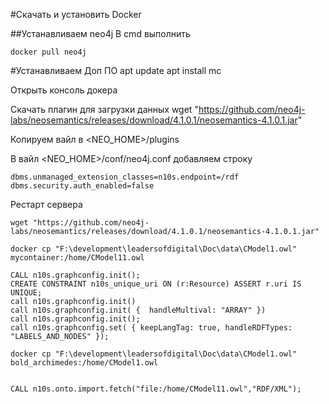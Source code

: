 #Скачать и установить Docker

##Устанавливаем neo4j
В cmd выполнить

    docker pull neo4j

#Устанавливаем Доп ПО
    apt update
    apt install mc

Открыть консоль докера

Скачать плагин для загрузки данных
    wget "https://github.com/neo4j-labs/neosemantics/releases/download/4.1.0.1/neosemantics-4.1.0.1.jar"
    
Копируем вайл в  <NEO_HOME>/plugins

В вайл <NEO_HOME>/conf/neo4j.conf добавляем строку 

    dbms.unmanaged_extension_classes=n10s.endpoint=/rdf
    dbms.security.auth_enabled=false

Рестарт сервера

    wget "https://github.com/neo4j-labs/neosemantics/releases/download/4.1.0.1/neosemantics-4.1.0.1.jar"

    docker cp "F:\development\leadersofdigital\Doc\data\CModel1.owl" mycontainer:/home/CModel11.owl

    CALL n10s.graphconfig.init();
    CREATE CONSTRAINT n10s_unique_uri ON (r:Resource) ASSERT r.uri IS UNIQUE;
    call n10s.graphconfig.init()
    call n10s.graphconfig.init( {  handleMultival: "ARRAY" })
    call n10s.graphconfig.init();
    call n10s.graphconfig.set( { keepLangTag: true, handleRDFTypes: "LABELS_AND_NODES" });
    
    docker cp "F:\development\leadersofdigital\Doc\data\CModel1.owl" bold_archimedes:/home/CModel1.owl
    
    
    CALL n10s.onto.import.fetch("file:/home/CModel11.owl","RDF/XML");